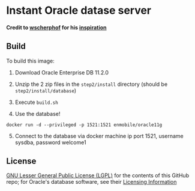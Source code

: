# Instant Oracle datase server
#### Credit to [wscherphof](https://github.com/wscherphof) for his [inspiration](https://github.com/wscherphof/oracle-12c)

## Build
To build this image:

1. Download Oracle Enterprise DB 11.2.0

2. Unzip the 2 zip files in the `step2/install` directory (should be `step2/install/database`)

3. Execute `build.sh`

4. Use the database!
```
docker run -d --privileged -p 1521:1521 enmobile/oracle11g
```
5. Connect to the database via docker machine ip port 1521, username sysdba, password welcome1


## License
[GNU Lesser General Public License (LGPL)](http://www.gnu.org/licenses/lgpl-3.0.txt) for the contents of this GitHub repo; for Oracle's database software, see their [Licensing Information](http://docs.oracle.com/database/121/DBLIC/toc.htm)

